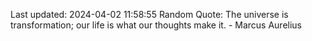 Last updated: 2024-04-02 11:58:55
Random Quote: The universe is transformation; our life is what our thoughts make it. - Marcus Aurelius
